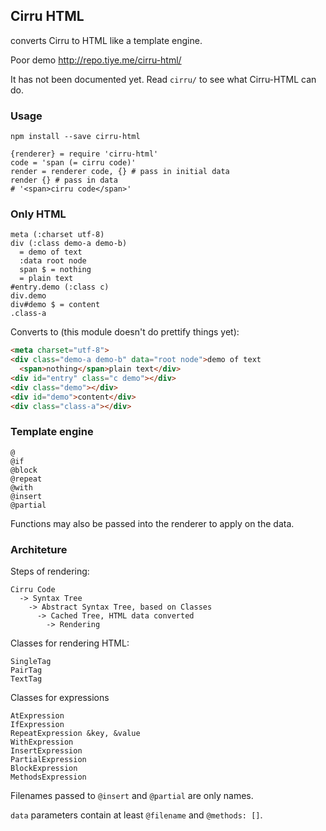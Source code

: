 
Cirru HTML
------

converts Cirru to HTML like a template engine.

Poor demo http://repo.tiye.me/cirru-html/

It has not been documented yet.
Read `cirru/` to see what Cirru-HTML can do.

### Usage

```
npm install --save cirru-html
```
```
{renderer} = require 'cirru-html'
code = 'span (= cirru code)'
render = renderer code, {} # pass in initial data
render {} # pass in data
# '<span>cirru code</span>'
```

### Only HTML

```cirru
meta (:charset utf-8)
div (:class demo-a demo-b)
  = demo of text
  :data root node
  span $ = nothing
  = plain text
#entry.demo (:class c)
div.demo
div#demo $ = content
.class-a
```

Converts to (this module doesn't do prettify things yet):

```html
<meta charset="utf-8">
<div class="demo-a demo-b" data="root node">demo of text
  <span>nothing</span>plain text</div>
<div id="entry" class="c demo"></div>
<div class="demo"></div>
<div id="demo">content</div>
<div class="class-a"></div>
```

### Template engine

```
@
@if
@block
@repeat
@with
@insert
@partial
```

Functions may also be passed into the renderer to apply on the data.

### Architeture

Steps of rendering:

```
Cirru Code
  -> Syntax Tree
    -> Abstract Syntax Tree, based on Classes
      -> Cached Tree, HTML data converted
        -> Rendering
```

Classes for rendering HTML:

```
SingleTag
PairTag
TextTag
```

Classes for expressions

```
AtExpression
IfExpression
RepeatExpression &key, &value
WithExpression
InsertExpression
PartialExpression
BlockExpression
MethodsExpression
```

Filenames passed to `@insert` and `@partial` are only names.

`data` parameters contain at least `@filename` and `@methods: []`.